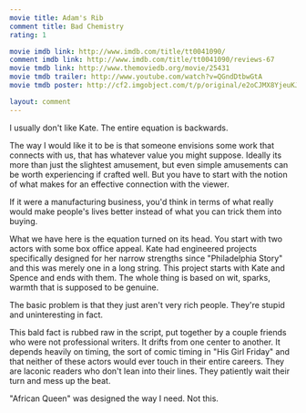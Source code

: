 ```yaml
---
movie title: Adam's Rib
comment title: Bad Chemistry
rating: 1

movie imdb link: http://www.imdb.com/title/tt0041090/
comment imdb link: http://www.imdb.com/title/tt0041090/reviews-67
movie tmdb link: http://www.themoviedb.org/movie/25431
movie tmdb trailer: http://www.youtube.com/watch?v=QGndDtbwGtA
movie tmdb poster: http://cf2.imgobject.com/t/p/original/e2oCJMX8YjeuKJX0xzi4wdGDZVe.jpg

layout: comment
---
```


I usually don't like Kate. The entire equation is backwards.

The way I would like it to be is that someone envisions some work that connects with us, that has whatever value you might suppose. Ideally its more than just the slightest amusement, but even simple amusements can be worth experiencing if crafted well. But you have to start with the notion of what makes for an effective connection with the viewer.

If it were a manufacturing business, you'd think in terms of what really would make people's lives better instead of what you can trick them into buying.

What we have here is the equation turned on its head. You start with two actors with some box office appeal. Kate had engineered projects specifically designed for her narrow strengths since "Philadelphia Story" and this was merely one in a long string. This project starts with Kate and Spence and ends with them. The whole thing is based on wit, sparks, warmth that is supposed to be genuine.

The basic problem is that they just aren't very rich people. They're stupid and uninteresting in fact.

This bald fact is rubbed raw in the script, put together by a couple friends who were not professional writers. It drifts from one center to another. It depends heavily on timing, the sort of comic timing in "His Girl Friday" and that neither of these actors would ever touch in their entire careers. They are laconic readers who don't lean into their lines. They patiently wait their turn and mess up the beat.

"African Queen" was designed the way I need. Not this.